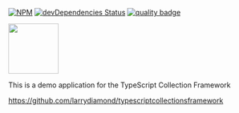 [![NPM](https://nodei.co/npm/typescriptcollectionsframework.png?compact=true)](https://npmjs.org/typescriptcollectionsframework)
[![devDependencies Status](https://david-dm.org/larrydiamond/typescriptcollectionsframework-Demo-For-Angular5/dev-status.svg)](https://david-dm.org/larrydiamond/typescriptcollectionsframework-Demo-For-Angular5?type=dev)
[![quality badge](https://img.shields.io/badge/cuteness-overload-orange.svg)](http://www.emergencykitten.com/)

<img src="https://larrydiamond.github.io/typescriptcollectionsframework/tsf-blue.png" width="100" height="100">

This is a demo application for the TypeScript Collection Framework

https://github.com/larrydiamond/typescriptcollectionsframework
